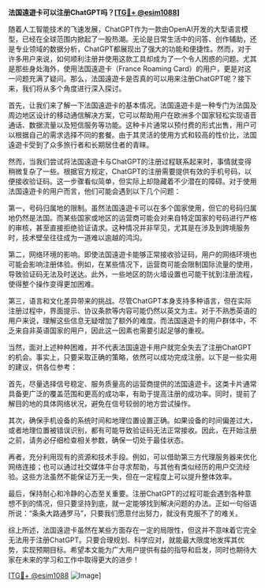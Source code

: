 **法国遠遊卡可以注册ChatGPT吗？[[TG💪+ @esim1088](https://t.me/s/esim1088)]**

随着人工智能技术的飞速发展，ChatGPT作为一款由OpenAI开发的大型语言模型，已经在全球范围内掀起了一股热潮。无论是日常生活中的问答、创作辅助，还是专业领域的数据分析，ChatGPT都展现出了强大的功能和便捷性。然而，对于许多用户来说，如何顺利注册并使用这款工具却成为了一个令人困惑的问题。尤其是那些身处海外，使用法国遠遊卡（France Roaming Card）的用户，更是对这一问题充满了疑问。那么，法国遠遊卡是否真的可以用来注册ChatGPT呢？接下来，我们将从多个角度进行深入探讨。

首先，让我们来了解一下法国遠遊卡的基本情况。法国遠遊卡是一种专门为法国及周边地区设计的移动通信解决方案，它可以帮助用户在欧洲多个国家轻松实现语音通话、数据流量以及短信服务等功能。这种卡片通常以预付费的形式出售，用户可以根据自己的需求选择不同的套餐。由于其灵活的使用方式和较高的性价比，法国遠遊卡受到了众多旅行者和长期居住者的青睐。

然而，当我们尝试将法国遠遊卡与ChatGPT的注册过程联系起来时，事情就变得稍微复杂了一些。根据官方规定，ChatGPT的注册需要提供有效的手机号码，以便接收验证码。这一步骤看似简单，但实际上却隐藏着不少潜在的障碍。对于使用法国遠遊卡的用户而言，他们可能会遇到以下几个问题：

第一，号码归属地的限制。虽然法国遠遊卡可以在多个国家使用，但它的号码归属地仍然是法国。而某些国家或地区的运营商可能会对来自特定国家的号码进行严格的审核，甚至直接拒绝验证请求。这种情况并非罕见，尤其是在涉及到跨境服务时，技术壁垒往往成为一道难以逾越的鸿沟。

第二，网络环境的影响。即使法国遠遊卡能够正常接收验证码，用户的网络环境也可能会影响注册体验。例如，在某些情况下，运营商可能会限制国际流量的使用，导致验证码无法及时送达。此外，一些地区的防火墙设置也可能干扰到注册流程，使得整个操作变得更加困难。

第三，语言和文化差异带来的挑战。尽管ChatGPT本身支持多种语言，但在实际注册过程中，界面提示、协议条款等内容可能仍然以英文为主。对于不熟悉英语的用户来说，理解这些信息无疑增加了额外的难度。而法国遠遊卡的用户群体中，不乏来自非英语国家的用户，因此这一因素也需要引起足够的重视。

当然，面对上述种种困难，并不代表法国遠遊卡用户就完全失去了注册ChatGPT的机会。事实上，只要采取正确的策略，依然可以成功完成注册。以下是一些实用的建议，供各位参考：

首先，尽量选择信号稳定、服务质量高的运营商提供的法国遠遊卡。这类卡片通常具备更广泛的覆盖范围和更高的成功率，有助于提高注册的成功率。同时，提前了解目的地的具体网络状况，避免在信号较弱的地方尝试操作。

其次，确保手机设备的系统时间和地理位置设置正确。如果设备的时间偏差过大，或者地理位置被错误识别，都有可能导致验证码无法正常接收。因此，在开始注册之前，请务必仔细检查相关参数，确保一切处于最佳状态。

再者，充分利用现有的资源和技术手段。例如，可以借助第三方代理服务器来优化网络连接；也可以通过社交媒体平台寻求帮助，与其他有类似经历的用户交流经验。这些方法虽然不能保证万无一失，但在一定程度上可以提升整体效率。

最后，保持耐心和冷静的心态至关重要。注册ChatGPT的过程可能会遇到各种意想不到的情况，但只要坚持到底，就一定能够找到解决问题的办法。正如一句俗语所说：“条条大路通罗马”，只要我们愿意付出努力，就没有克服不了的难关。

综上所述，法国遠遊卡虽然在某些方面存在一定的局限性，但这并不意味着它完全无法用于注册ChatGPT。只要合理规划、科学应对，就能最大限度地发挥其优势，实现预期目标。希望本文能为广大用户提供有益的指导和启发，同时也期待大家在未来的学习和工作中取得更大的进步！

[[TG💪+ @esim1088](https://t.me/s/esim1088) ![Image](https://i.postimg.cc/4NQfJmqS/Snipaste-2025-05-13-00-14-12.png)]